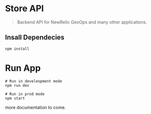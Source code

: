 # Store API

> Backend API for NewRelic GeoOps and many other applications.


## Insall Dependecies

`npm install`

# Run App

```
# Run in develeopment mode
npm run dev

# Run in prod mode
npm start
```

more documentation to come.
